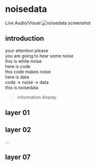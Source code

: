 # noisedata
Live Audio/Visual
![noisedata screenshot](https://raw.githubusercontent.com/Antharia/sketches/master/Capture%20d%E2%80%99e%CC%81cran%202019-05-08%20a%CC%80%2021.39.25.png)
## introduction
your attention please  
you are going to hear some noise  
this is white noise  
here is code  
this code makes noise  
here is data  
code -> noise -> data  
this is noisedata  
> information display
## layer 01
## layer 02
...
## layer 07
